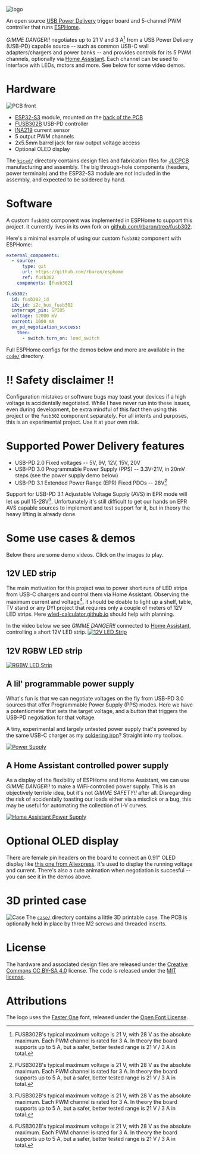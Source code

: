 ![logo](./media/logo.jpg)

An open source [USB Power Delivery](https://en.wikipedia.org/wiki/USB_hardware#USB_Power_Delivery) trigger board and 5-channel PWM controller that runs [ESPHome](https://esphome.io).

_GIMME DANGER!!_ negotiates up to 21 V and 3 A[^1] from a USB Power Delivery (USB-PD) capable source -- such as common USB-C wall adapters/chargers and power banks -- and provides controls for its 5 PWM channels, optionally via [Home Assistant](https://home-assistant.io). Each channel can be used to interface with LEDs, motors and more. See below for some video demos.

# Hardware
![PCB front](./media/gimme-danger-front.jpg)
* [ESP32-S3](https://www.espressif.com/en/products/socs/esp32-s3) module, mounted on the [back of the PCB](./media/gimme-danger-back.jpg)
* [FUSB302B](https://www.onsemi.com/products/interfaces/usb-type-c/fusb302b) USB-PD controller
* [INA219](https://www.ti.com/product/INA219) current sensor
* 5 output PWM channels
* 2x5.5mm barrel jack for raw output voltage access
* Optional OLED display

The [`kicad/`](./kicad/) directory contains design files and fabrication files for [JLCPCB](https://jlcpcb.com) manufacturing and assembly. The big through-hole components (headers, power terminals) and the ESP32-S3 module are not included in the assembly, and expected to be soldered by hand.

# Software
A custom `fusb302` component was implemented in ESPHome to support this project. It currently lives in its own fork on [github.com/rbaron/tree/fusb302](https://github.com/rbaron/esphome/tree/fusb302).

Here's a minimal example of using our custom `fusb302` component with ESPHome:

```yaml
external_components:
  - source:
      type: git
      url: https://github.com/rbaron/esphome
      ref: fusb302
    components: [fusb302]

fusb302:
  id: fusb302_id
  i2c_id: i2c_bus_fusb302
  interrupt_pin: GPIO5
  voltage: 12000 mV
  current: 1000 mA
  on_pd_negotiation_success:
    then:
      - switch.turn_on: load_switch
```

Full ESPHome configs for the demos below and more are available in the [`code/`](./code) directory.

# ‼️ Safety disclaimer ‼️
Configuration mistakes or software bugs may toast your devices if a high voltage is accidentally negotiated. While I have never run into these issues, even during development, be extra mindful of this fact then using this project or the `fusb302` component separately. For all intents and purposes, this is an experimental project. Use it at your own risk.

# Supported Power Delivery features
* USB-PD 2.0 Fixed voltages -- 5V, 9V, 12V, 15V, 20V
* USB-PD 3.0 Programmable Power Supply (PPS) -- 3.3V-21V, in 20mV steps (see the power supply demo below)
* USB-PD 3.1 Extended Power Range (EPR) Fixed PDOs -- 28V[^1]

Support for USB-PD 3.1 Adjustable Voltage Supply (AVS) in EPR mode will let us pull 15-28V[^1]. Unfortunately it's still difficult to get our hands on EPR AVS capable sources to implement and test support for it, but in theory the heavy lifting is already done.

# Some use cases & demos
Below there are some demo videos. Click on the images to play.

## 12V LED strip
The main motivation for this project was to power short runs of LED strips from USB-C chargers and control them via Home Assistant. Observing the maximum current and voltage[^1], it should be doable to light up a shelf, table, TV stand or any DYI project that requires only a couple of meters of 12V LED strips. Here [wled-calculator.github.io](https://wled-calculator.github.io/) should help with planning.

In the video below we see _GIMME DANGER!!_ connected to [Home Assistant](https://www.home-assistant.io), controlling a short 12V LED strip.
[![12V LED Strip](https://img.youtube.com/vi/a7QtX55lgi8/maxres1.jpg)](https://youtu.be/a7QtX55lgi8)

## 12V RGBW LED strip
[![RGBW LED Strip](https://img.youtube.com/vi/ThnvIa4zbsM/maxres1.jpg)](https://youtu.be/ThnvIa4zbsM)

## A lil' programmable power supply
What's fun is that we can negotiate voltages on the fly from USB-PD 3.0 sources that offer Programmable Power Supply (PPS) modes. Here we have a potentiometer that sets the target voltage, and a button that triggers the USB-PD negotiation for that voltage.

A tiny, experimental and largely untested power supply that's powered by the same USB-C charger as my [soldering iron](https://pine64.com/product/pinecil-smart-mini-portable-soldering-iron/)? Straight into my toolbox.

[![Power Supply](https://img.youtube.com/vi/3Acu_VfSuck/maxres1.jpg)](https://youtu.be/3Acu_VfSuck)

## A Home Assistant controlled power supply
As a display of the flexibility of ESPHome and Home Assistant, we can use _GIMME DANGER!!_ to make a WiFi-controlled power supply. This is an objectively terrible idea, but it's not _GIMME SAFETY!!_ after all. Disregarding the risk of accidentally toasting our loads either via a misclick or a bug, this may be useful for automating the collection of I-V curves.

[![Home Assistant Power Supply](https://img.youtube.com/vi/tXYciUaycYI/maxres1.jpg)](https://youtu.be/tXYciUaycYI)

# Optional OLED display
There are female pin headers on the board to connect an 0.91" OLED display like [this one from Aliexpress](https://aliexpress.com/item/1005004816561244.html). It's used to display the running voltage and current. There's also a cute animation when negotiation is succesful -- you can see it in the demos above.

# 3D printed case
![Case](./media/gimme-danger-case.jpg)
The [`case/`](./case) directory contains a little 3D printable case. The PCB is optionally held in place by three M2 screws and threaded inserts.

# License
The hardware and associated design files are released under the [Creative Commons CC BY-SA 4.0](https://creativecommons.org/licenses/by-sa/4.0/) license. The code is released under the [MIT license](https://opensource.org/licenses/MIT).

# Attributions
The logo uses the [Faster One](https://fonts.google.com/specimen/Faster+One/about) font, released under the [Open Font License](https://openfontlicense.org/).


[^1]: FUSB302B's typical maximum voltage is 21 V, with 28 V as the absolute maximum. Each PWM channel is rated for 3 A. In theory the board supports up to 5 A, but a safer, better tested range is 21 V / 3 A in total.